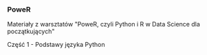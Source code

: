 ### PoweR
Materiały z warsztatów "PoweR, czyli Python i R w Data Science dla początkujących"

Część 1 - Podstawy języka Python
